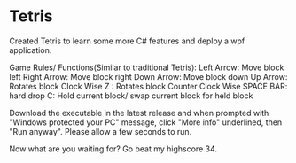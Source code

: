 # Tetris
 Created Tetris to learn some more C# features and deploy a wpf application.

 Game Rules/ Functions(Similar to traditional Tetris): 
  Left Arrow: Move block left
  Right Arrow: Move block right
  Down Arrow: Move block down
  Up Arrow: Rotates block Clock Wise
  Z : Rotates block Counter Clock Wise
  SPACE BAR: hard drop
  C: Hold current block/ swap current block for held block
  
Download the executable in the latest release and when prompted with "Windows protected your PC" message, click "More info" underlined, then "Run anyway". Please allow a few seconds to run.

Now what are you waiting for? Go beat my highscore 34.
